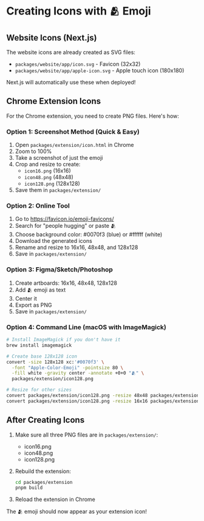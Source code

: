 # Creating Icons with 🫂 Emoji

## Website Icons (Next.js)

The website icons are already created as SVG files:
- `packages/website/app/icon.svg` - Favicon (32x32)
- `packages/website/app/apple-icon.svg` - Apple touch icon (180x180)

Next.js will automatically use these when deployed!

## Chrome Extension Icons

For the Chrome extension, you need to create PNG files. Here's how:

### Option 1: Screenshot Method (Quick & Easy)

1. Open `packages/extension/icon.html` in Chrome
2. Zoom to 100%
3. Take a screenshot of just the emoji
4. Crop and resize to create:
   - `icon16.png` (16x16)
   - `icon48.png` (48x48)
   - `icon128.png` (128x128)
5. Save them in `packages/extension/`

### Option 2: Online Tool

1. Go to https://favicon.io/emoji-favicons/
2. Search for "people hugging" or paste 🫂
3. Choose background color: #0070f3 (blue) or #ffffff (white)
4. Download the generated icons
5. Rename and resize to 16x16, 48x48, and 128x128
6. Save in `packages/extension/`

### Option 3: Figma/Sketch/Photoshop

1. Create artboards: 16x16, 48x48, 128x128
2. Add 🫂 emoji as text
3. Center it
4. Export as PNG
5. Save in `packages/extension/`

### Option 4: Command Line (macOS with ImageMagick)

```bash
# Install ImageMagick if you don't have it
brew install imagemagick

# Create base 128x128 icon
convert -size 128x128 xc:'#0070f3' \
  -font "Apple-Color-Emoji" -pointsize 80 \
  -fill white -gravity center -annotate +0+0 "🫂" \
  packages/extension/icon128.png

# Resize for other sizes
convert packages/extension/icon128.png -resize 48x48 packages/extension/icon48.png
convert packages/extension/icon128.png -resize 16x16 packages/extension/icon16.png
```

## After Creating Icons

1. Make sure all three PNG files are in `packages/extension/`:
   - icon16.png
   - icon48.png
   - icon128.png

2. Rebuild the extension:
   ```bash
   cd packages/extension
   pnpm build
   ```

3. Reload the extension in Chrome

The 🫂 emoji should now appear as your extension icon!
